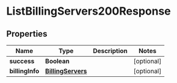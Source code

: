 

# ListBillingServers200Response


## Properties

| Name | Type | Description | Notes |
|------------ | ------------- | ------------- | -------------|
|**success** | **Boolean** |  |  [optional] |
|**billingInfo** | [**BillingServers**](BillingServers.md) |  |  [optional] |



